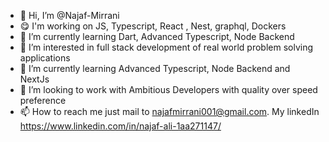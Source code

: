 - 👋 Hi, I’m @Najaf-Mirrani
- :yum: I'm working on JS, Typescript, React , Nest, graphql, Dockers 
- :monocle_face: I’m currently learning Dart, Advanced Typescript, Node Backend 
- 👀 I’m interested in full stack development of real world problem solving applications
- 🌱 I’m currently learning Advanced Typescript, Node Backend and NextJs
- 💞️ I’m looking to work with Ambitious Developers with quality over speed preference
- 📫 How to reach me just mail to najafmirrani001@gmail.com. My linkedIn https://www.linkedin.com/in/najaf-ali-1aa271147/

<!---
Najaf-Mirrani/Najaf-Mirrani is a ✨ special ✨ repository because its `README.md` (this file) appears on your GitHub profile.
You can click the Preview link to take a look at your changes.
--->
